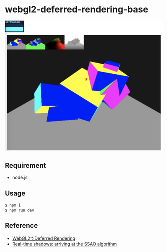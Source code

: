 # webgl2-deferred-rendering-base

![screenshot](/screenshot.png)

## Requirement

- node.js

## Usage

```
$ npm i
$ npm run dev
```

## Reference

- [WebGL2でDeferred Rendering
](https://qiita.com/aa_debdeb/items/d9ecb771085494330a09)
- [Real-time shadows: arriving at the SSAO algorithm](https://www.davepagurek.com/blog/realtime-shadows/)
